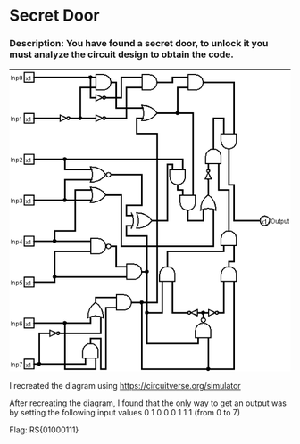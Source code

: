 # Secret Door

### Description: You have found a secret door, to unlock it you must analyze the circuit design to obtain the code.

<picture>
 <img src="https://github.com/Befoul-Writeups/RITSEC24Warmups/blob/main/Misc/misc.png">
</picture>

I recreated the diagram using https://circuitverse.org/simulator 

After recreating the diagram, I found that the only way to get an output was by setting the following input values 0 1 0 0 0 1 1 1 (from 0 to 7)

Flag: RS{01000111}
